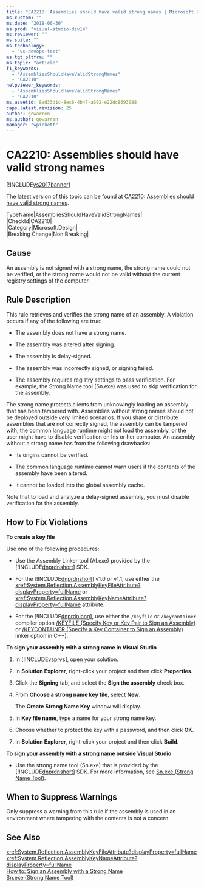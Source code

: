 ```yaml
---
title: "CA2210: Assemblies should have valid strong names | Microsoft Docs"
ms.custom: ""
ms.date: "2018-06-30"
ms.prod: "visual-studio-dev14"
ms.reviewer: ""
ms.suite: ""
ms.technology: 
  - "vs-devops-test"
ms.tgt_pltfrm: ""
ms.topic: "article"
f1_keywords: 
  - "AssembliesShouldHaveValidStrongNames"
  - "CA2210"
helpviewer_keywords: 
  - "AssembliesShouldHaveValidStrongNames"
  - "CA2210"
ms.assetid: 8ed33d1c-8ec6-4b47-a692-e22dc8693088
caps.latest.revision: 25
author: gewarren
ms.author: gewarren
manager: "wpickett"
---
```

# CA2210: Assemblies should have valid strong names
[!INCLUDE[vs2017banner](../includes/vs2017banner.md)]

The latest version of this topic can be found at [CA2210: Assemblies should have valid strong names](https://docs.microsoft.com/visualstudio/code-quality/ca2210-assemblies-should-have-valid-strong-names).  
  
TypeName|AssembliesShouldHaveValidStrongNames|  
|CheckId|CA2210|  
|Category|Microsoft.Design|  
|Breaking Change|Non Breaking|  
  
## Cause  
 An assembly is not signed with a strong name, the strong name could not be verified, or the strong name would not be valid without the current registry settings of the computer.  
  
## Rule Description  
 This rule retrieves and verifies the strong name of an assembly. A violation occurs if any of the following are true:  
  
-   The assembly does not have a strong name.  
  
-   The assembly was altered after signing.  
  
-   The assembly is delay-signed.  
  
-   The assembly was incorrectly signed, or signing failed.  
  
-   The assembly requires registry settings to pass verification. For example, the Strong Name tool (Sn.exe) was used to skip verification for the assembly.  
  
 The strong name protects clients from unknowingly loading an assembly that has been tampered with. Assemblies without strong names should not be deployed outside very limited scenarios. If you share or distribute assemblies that are not correctly signed, the assembly can be tampered with, the common language runtime might not load the assembly, or the user might have to disable verification on his or her computer. An assembly without a strong name has from the following drawbacks:  
  
-   Its origins cannot be verified.  
  
-   The common language runtime cannot warn users if the contents of the assembly have been altered.  
  
-   It cannot be loaded into the global assembly cache.  
  
 Note that to load and analyze a delay-signed assembly, you must disable verification for the assembly.  
  
## How to Fix Violations  
 **To create a key file**  
  
 Use one of the following procedures:  
  
-   Use the Assembly Linker tool (Al.exe) provided by the [!INCLUDE[dnprdnshort](../includes/dnprdnshort-md.md)] SDK.  
  
-   For the [!INCLUDE[dnprdnshort](../includes/dnprdnshort-md.md)] v1.0 or v1.1, use either the <xref:System.Reflection.AssemblyKeyFileAttribute?displayProperty=fullName> or <xref:System.Reflection.AssemblyKeyNameAttribute?displayProperty=fullName> attribute.  
  
-   For the [!INCLUDE[dnprdnlong](../includes/dnprdnlong-md.md)], use either the `/keyfile` or `/keycontainer` compiler option [/KEYFILE (Specify Key or Key Pair to Sign an Assembly)](http://msdn.microsoft.com/library/9b71f8c0-541c-4fe5-a0c7-9364f42ecb06) or [/KEYCONTAINER (Specify a Key Container to Sign an Assembly)](http://msdn.microsoft.com/library/94882d12-b77a-49c7-96d0-18a31aee001e) linker option in C++).  
  
 **To sign your assembly with a strong name in Visual Studio**  
  
1.  In [!INCLUDE[vsprvs](../includes/vsprvs-md.md)], open your solution.  
  
2.  In **Solution Explorer**, right-click your project and then click **Properties.**  
  
3.  Click the **Signing** tab, and select the **Sign the assembly** check box.  
  
4.  From **Choose a strong name key file**, select **New**.  
  
     The **Create Strong Name Key** window will display.  
  
5.  In **Key file name**, type a name for your strong name key.  
  
6.  Choose whether to protect the key with a password, and then click **OK**.  
  
7.  In **Solution Explorer**, right-click your project and then click **Build**.  
  
 **To sign your assembly with a strong name outside Visual Studio**  
  
-   Use the strong name tool (Sn.exe) that is provided by the [!INCLUDE[dnprdnshort](../includes/dnprdnshort-md.md)] SDK. For more information, see [Sn.exe (Strong Name Tool)](http://msdn.microsoft.com/library/c1d2b532-1b8e-4c7a-8ac5-53b801135ec6).  
  
## When to Suppress Warnings  
 Only suppress a warning from this rule if the assembly is used in an environment where tampering with the contents is not a concern.  
  
## See Also  
 <xref:System.Reflection.AssemblyKeyFileAttribute?displayProperty=fullName>   
 <xref:System.Reflection.AssemblyKeyNameAttribute?displayProperty=fullName>   
 [How to: Sign an Assembly with a Strong Name](http://msdn.microsoft.com/library/2c30799a-a826-46b4-a25d-c584027a6c67)   
 [Sn.exe (Strong Name Tool)](http://msdn.microsoft.com/library/c1d2b532-1b8e-4c7a-8ac5-53b801135ec6)



